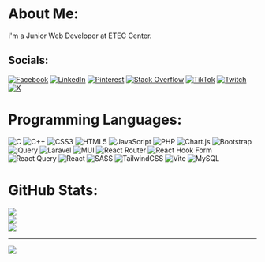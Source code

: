 # About Me:
I'm a Junior Web Developer at ETEC Center.


## Socials:
[![Facebook](https://img.shields.io/badge/Facebook-%231877F2.svg?logo=Facebook&logoColor=white)](https://facebook.com/tai.nuth.5) [![LinkedIn](https://img.shields.io/badge/LinkedIn-%230077B5.svg?logo=linkedin&logoColor=white)](https://linkedin.com/in/tai-nuth) [![Pinterest](https://img.shields.io/badge/Pinterest-%23E60023.svg?logo=Pinterest&logoColor=white)](https://pinterest.com/tainuth1) [![Stack Overflow](https://img.shields.io/badge/-Stackoverflow-FE7A16?logo=stack-overflow&logoColor=white)](https://stackoverflow.com/users/26690633) [![TikTok](https://img.shields.io/badge/TikTok-%23000000.svg?logo=TikTok&logoColor=white)](https://tiktok.com/@tainuth.dev) [![Twitch](https://img.shields.io/badge/Twitch-%239146FF.svg?logo=Twitch&logoColor=white)](https://twitch.tv/tai_nuth) [![X](https://img.shields.io/badge/X-black.svg?logo=X&logoColor=white)](https://x.com/tainuth1) 

# Programming Languages:
![C](https://img.shields.io/badge/c-%2300599C.svg?style=for-the-badge&logo=c&logoColor=white) ![C++](https://img.shields.io/badge/c++-%2300599C.svg?style=for-the-badge&logo=c%2B%2B&logoColor=white) ![CSS3](https://img.shields.io/badge/css3-%231572B6.svg?style=for-the-badge&logo=css3&logoColor=white) ![HTML5](https://img.shields.io/badge/html5-%23E34F26.svg?style=for-the-badge&logo=html5&logoColor=white) ![JavaScript](https://img.shields.io/badge/javascript-%23323330.svg?style=for-the-badge&logo=javascript&logoColor=%23F7DF1E) ![PHP](https://img.shields.io/badge/php-%23777BB4.svg?style=for-the-badge&logo=php&logoColor=white) ![Chart.js](https://img.shields.io/badge/chart.js-F5788D.svg?style=for-the-badge&logo=chart.js&logoColor=white) ![Bootstrap](https://img.shields.io/badge/bootstrap-%238511FA.svg?style=for-the-badge&logo=bootstrap&logoColor=white) ![jQuery](https://img.shields.io/badge/jquery-%230769AD.svg?style=for-the-badge&logo=jquery&logoColor=white) ![Laravel](https://img.shields.io/badge/laravel-%23FF2D20.svg?style=for-the-badge&logo=laravel&logoColor=white) ![MUI](https://img.shields.io/badge/MUI-%230081CB.svg?style=for-the-badge&logo=mui&logoColor=white) ![React Router](https://img.shields.io/badge/React_Router-CA4245?style=for-the-badge&logo=react-router&logoColor=white) ![React Hook Form](https://img.shields.io/badge/React%20Hook%20Form-%23EC5990.svg?style=for-the-badge&logo=reacthookform&logoColor=white) ![React Query](https://img.shields.io/badge/-React%20Query-FF4154?style=for-the-badge&logo=react%20query&logoColor=white) ![React](https://img.shields.io/badge/react-%2320232a.svg?style=for-the-badge&logo=react&logoColor=%2361DAFB) ![SASS](https://img.shields.io/badge/SASS-hotpink.svg?style=for-the-badge&logo=SASS&logoColor=white) ![TailwindCSS](https://img.shields.io/badge/tailwindcss-%2338B2AC.svg?style=for-the-badge&logo=tailwind-css&logoColor=white) ![Vite](https://img.shields.io/badge/vite-%23646CFF.svg?style=for-the-badge&logo=vite&logoColor=white) ![MySQL](https://img.shields.io/badge/mysql-4479A1.svg?style=for-the-badge&logo=mysql&logoColor=white)
# GitHub Stats:
![](https://github-readme-stats.vercel.app/api?username=tainuth1&theme=dark&hide_border=false&include_all_commits=true&count_private=true)<br/>
![](https://github-readme-streak-stats.herokuapp.com/?user=tainuth1&theme=dark&hide_border=false)<br/>
![](https://github-readme-stats.vercel.app/api/top-langs/?username=tainuth1&theme=dark&hide_border=false&include_all_commits=true&count_private=true&layout=compact)

---
[![](https://visitcount.itsvg.in/api?id=tainuth1&icon=0&color=13)](https://visitcount.itsvg.in)

<!-- Proudly created with GPRM ( https://gprm.itsvg.in ) -->
